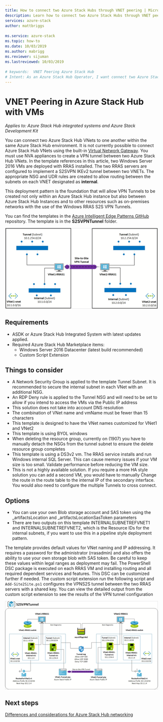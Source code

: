 ```yaml
---
title: How to connect two Azure Stack Hubs through VNET peering | Microsoft Docs
description: Learn how to connect two Azure Stack Hubs through VNET peering.
services: azure-stack
author: mattbriggs

ms.service: azure-stack
ms.topic: how-to
ms.date: 10/03/2019
ms.author: mabrigg
ms.reviewer: sijuman
ms.lastreviewed: 10/03/2019

# keywords:  VNET Peering Azure Stack Hub
# Intent: As an Azure Stack Hub Operator, I want connect two Azure Stack Hubs with VNET peering so that uses can interact with resources as if it were a continuous network.
---
```


# VNET Peering in Azure Stack Hub with VMs

*Applies to: Azure Stack Hub integrated systems and Azure Stack Development Kit*

You can connect two Azure Stack Hub VNets to one another within the same Azure Stack Hub environment. It is not currently possible to connect Azure Stack Hub VNets using the built-in [Virtual Network Gateway](https://docs.microsoft.com/azure-stack/user/azure-stack-network-differences). You must use NVA appliances to create a VPN tunnel between two Azure Stack Hub VNets. In the template references in this article, two Windows Server 2016 VMs are deployed with RRAS installed. The two RRAS servers are configured to implement a S2SVPN IKEv2 tunnel between two VNETs. The appropriate NSG and UDR rules are created to allow routing between the subnets on each VNET designated as **internal**. 

This deployment pattern is the foundation that will allow VPN Tunnels to be created not only within an Azure Stack Hub instance but also between Azure Stack Hub Instances and to other resources such as on-premises networks with the use of the Windows RRAS S2S VPN Tunnels. 

You can find the templates in the [Azure Intelligent Edge Patterns GitHub](https://github.com/Azure-Samples/azure-intelligent-edge-patterns
) repository. The template is in the **S2SVPNTunnel** folder.

![alt text](./media/azure-stack-network-howto-vnet-peering/overview.png)

## Requirements

- ASDK or Azure Stack Hub Integrated System with latest updates applied. 
- Required Azure Stack Hub Marketplace items:
    -  Windows Server 2016 Datacenter (latest build recommended)
	-  Custom Script Extension

## Things to consider

- A Network Security Group is applied to the template Tunnel Subnet. It is recommended to secure the internal subnet in each VNet with an additional NSG.
- An RDP Deny rule is applied to the Tunnel NSG and will need to be set to allow if you intend to access the VMs via the Public IP address
- This solution does not take into account DNS resolution
- The combination of VNet name and vmName must be fewer than 15 characters
- This template is designed to have the VNet names customized for VNet1 and VNet2
- This template is using BYOL windows
- When deleting the resource group, currently on (1907) you have to manually detach the NSGs from the tunnel subnet to ensure the delete resource group completes
- This template is using a DS3v2 vm. The RRAS service installs and run Windows internal SQL Server. This can cause memory issues if your VM size is too small. Validate performance before reducing the VM size.
- This is not a highly available solution. If you require a more HA style solution you can add a second VM, you would have to manually Change the route in the route table to the internal IP of the secondary interface. You would also need to configure the multiple Tunnels to cross connect.

## Options

- You can use your own Blob storage account and SAS token using the _artifactsLocation and _artifactsLocationSasToken parameters
- There are two outputs on this template INTERNALSUBNETREFVNET1 and INTERNALSUBNETREFVNET2, which is the Resource IDs for the internal subnets, if you want to use this in a pipeline style deployment pattern.

The template provides default values for VNet naming and IP addressing. It requires a password for the administrator (rrasadmin) and also offers the ability to use your own storage blob with SAS token. Be careful to keep these values within legal ranges as deployment may fail. The PowerShell DSC package is executed on each RRAS VM and installing routing and all required dependent services and features. This DSC can be customized further if needed. The custom script extension run the following script and `Add-Site2Site.ps1` configures the VPNS2S tunnel between the two RRAS servers with a shared key. You can view the detailed output from the custom script extension to see the results of the VPN tunnel configuration

![alt text](./media/azure-stack-network-howto-vnet-peering/s2svpntunnels2.png)

## Next steps

[Differences and considerations for Azure Stack Hub networking](azure-stack-network-differences.md)  